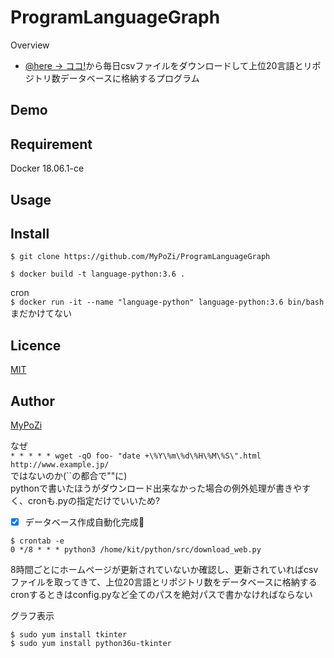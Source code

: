 ProgramLanguageGraph
====

Overview

- [@here -> ココ!](http://namaristats.com/datatable)から毎日csvファイルをダウンロードして上位20言語とリポジトリ数データベースに格納するプログラム　

## Demo


## Requirement
Docker 18.06.1-ce  

## Usage

## Install
`$ git clone https://github.com/MyPoZi/ProgramLanguageGraph`  

`$ docker build -t language-python:3.6 .`  


cron  
`$ docker run -it --name "language-python" language-python:3.6 bin/bash`  
まだかけてない

## Licence

[MIT]()

## Author

[MyPoZi](https://github.com/mypozi)
  
なぜ  
`* * * * * wget -qO foo- "date +\%Y\%m\%d\%H\%M\%S\".html http://www.example.jp/`  
ではないのか(\`\`の都合で""に)  
pythonで書いたほうがダウンロード出来なかった場合の例外処理が書きやすく、cronも.pyの指定だけでいいため?  

- [x] データベース作成自動化完成:tada:
```
$ crontab -e  
0 */8 * * * python3 /home/kit/python/src/download_web.py  
```
8時間ごとにホームページが更新されていないか確認し、更新されていればcsvファイルを取ってきて、上位20言語とリポジトリ数をデータベースに格納する  
cronするときはconfig.pyなど全てのパスを絶対パスで書かなければならない

グラフ表示  

`$ sudo yum install tkinter`  
`$ sudo yum install python36u-tkinter`  
